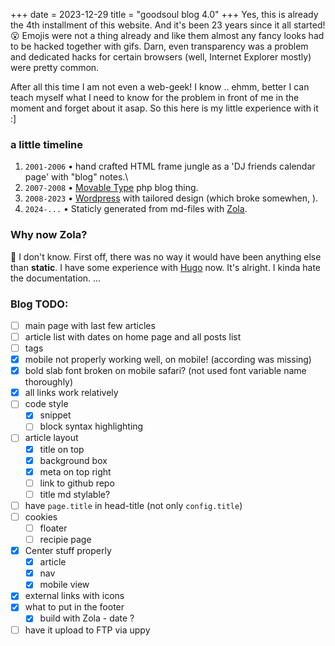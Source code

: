 +++
date = 2023-12-29
title = "goodsoul blog 4.0"
+++
Yes, this is already the 4th installment of this website. And it's been 23 years since it all started! 😮
Emojis were not a thing already and like them almost any fancy looks had to be hacked together with gifs. Darn, even transparency was a problem and dedicated hacks for certain browsers (well, Internet Explorer mostly) were pretty common.

After all this time I am not even a web-geek! I know .. ehmm, better I can teach myself what I need to know for the problem in front of me in the moment and forget about it asap. So this here is my little experience with it :]

### a little timeline

1. `2001-2006` • hand crafted HTML frame jungle as a 'DJ friends calendar page' with "blog" notes.\
2. `2007-2008` • [Movable Type](https://movabletype.org) php blog thing.
3. `2008-2023` • [Wordpress](https://wordpress.org) with tailored design (which broke somewhen, ).
4. `2024-...` • Staticly generated from md-files with [Zola](https://getzola.org).

### Why now Zola?

🤷 I don't know. First off, there was no way it would have been anything else than **static**. I have some experience with [Hugo](https://gohugo.io) now. It's alright. I kinda hate the documentation. ...


### Blog TODO:
- [ ] main page with last few articles
- [ ] article list with dates on home page and all posts list
- [ ] tags
- [x] mobile not properly working well, on mobile! (according <meta> was missing)
- [x] bold slab font broken on mobile safari? (not used font variable name thoroughly)
- [x] all links work relatively
- [ ] code style
    - [x] snippet
    - [ ] block syntax highlighting
- [ ] article layout
    - [x] title on top
    - [x] background box
    - [x] meta on top right
    - [ ] link to github repo
    - [ ] title md stylable?
- [ ] have `page.title` in head-title (not only `config.title`)
- [ ] cookies
  - [ ] floater
  - [ ] recipie page
- [x] Center stuff properly
    - [x] article
    - [x] nav
    - [x] mobile view
- [x] external links with icons
- [x] what to put in the footer
    - [x] build with Zola - date ?
- [ ] have it upload to FTP via uppy
